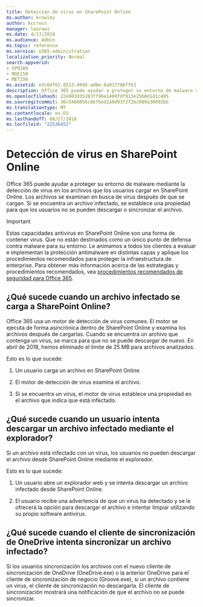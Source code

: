 ```yaml
---
title: Detección de virus en SharePoint Online
ms.author: krowley
author: kccross
manager: laurawi
ms.date: 4/17/2018
ms.audience: Admin
ms.topic: reference
ms.service: o365-administration
localization_priority: Normal
search.appverid:
- SPO160
- MOE150
- MET150
ms.assetid: e3c6df61-8513-499d-ad8e-8a91770bff63
description: Office 365 puede ayudar a proteger su entorno de malware mediante la detección de virus en los archivos que los usuarios cargar en SharePoint Online. Los archivos se examinan en busca de virus después de que se cargan. Si se encuentra un archivo infectado, se establece una propiedad para que los usuarios no se pueden descargar o sincronizar el archivo.
ms.openlocfilehash: 22e983d35283ff96e1469fdf913e25b8d1d1c485
ms.sourcegitcommit: 36c5466056cdef6ad2a8d9372f2bc009a30892bb
ms.translationtype: MT
ms.contentlocale: es-ES
ms.lasthandoff: 08/27/2018
ms.locfileid: "22536452"
---
```

# <a name="virus-detection-in-sharepoint-online"></a>Detección de virus en SharePoint Online

Office 365 puede ayudar a proteger su entorno de malware mediante la detección de virus en los archivos que los usuarios cargar en SharePoint Online. Los archivos se examinan en busca de virus después de que se cargan. Si se encuentra un archivo infectado, se establece una propiedad para que los usuarios no se pueden descargar o sincronizar el archivo.
  
> [!IMPORTANT]
> Estas capacidades antivirus en SharePoint Online son una forma de contener virus. Que no están destinados como un único punto de defensa contra malware para su entorno. Le animamos a todos los clientes a evaluar e implementan la protección antimalware en distintas capas y aplique los procedimientos recomendados para proteger la infraestructura de enterprise. Para obtener más información acerca de las estrategias y procedimientos recomendados, vea [procedimientos recomendados de seguridad para Office 365](security-best-practices.md). 
  
## <a name="what-happens-when-an-infected-file-is-uploaded-to-sharepoint-online"></a>¿Qué sucede cuando un archivo infectado se carga a SharePoint Online?

Office 365 usa un motor de detección de virus comunes. El motor se ejecuta de forma asincrónica dentro de SharePoint Online y examina los archivos después de cargarlas. Cuando se encuentra un archivo que contenga un virus, se marca para que no se puede descargar de nuevo. En abril de 2018, hemos eliminado el límite de 25 MB para archivos analizados.
  
Esto es lo que sucede:
  
1. Un usuario carga un archivo en SharePoint Online.
    
2. El motor de detección de virus examina el archivo.
    
3. Si se encuentra un virus, el motor de virus establece una propiedad en el archivo que indica que está infectado.
    
## <a name="what-happens-when-a-user-tries-to-download-an-infected-file-by-using-the-browser"></a>¿Qué sucede cuando un usuario intenta descargar un archivo infectado mediante el explorador?

Si un archivo está infectado con un virus, los usuarios no pueden descargar el archivo desde SharePoint Online mediante el explorador.
  
Esto es lo que sucede:
  
1. Un usuario abre un explorador web y se intenta descargar un archivo infectado desde SharePoint Online.
    
2. El usuario recibe una advertencia de que un virus ha detectado y se le ofrecerá la opción para descargar el archivo e intentar limpiar utilizando su propio software antivirus.
    
## <a name="what-happens-when-the-onedrive-sync-client-tries-to-sync-an-infected-file"></a>¿Qué sucede cuando el cliente de sincronización de OneDrive intenta sincronizar un archivo infectado?

Si los usuarios sincronización los archivos con el nuevo cliente de sincronización de OneDrive (OneDrive.exe) o la anterior OneDrive para el cliente de sincronización de negocio (Groove.exe), si un archivo contiene un virus, el cliente de sincronización no descargarla. El cliente de sincronización mostrará una notificación de que el archivo no se puede sincronizar.
  

